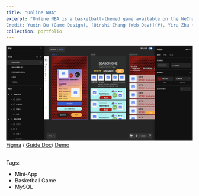 ```yaml
---
title: "Online NBA"
excerpt: "Online NBA is a basketball-themed game available on the WeChat Mini-Program platform.<br><br>
Credit: Yuxin Du (Game Design), [Qinshi Zhang (Web Dev)](#), Yiru Zhu (Document)"
collection: portfolio
---
```

![showcase](./images/Mynba.png)
[Figma](https://www.figma.com/file/cCQOCH7DHpHGlc96fjbt1R/My-NBA?type=design&node-id=0%3A1&mode=design&t=ysyzXxwRVIxiSwNo-1) / [Guide Doc](https://x3jwserome.feishu.cn/mindnotes/JGmtbvCrFmVD8knLCIQcJFB4nqg?from=from_copylink)/ [Demo](https://drive.google.com/file/d/1vWfJGzW90GNjGZceKtLyTMvGLbHAOANz/view?usp=sharing)<br><br>

Tags:<br>
- Mini-App<br>
- Basketball Game<br>
- MySQL<br>
